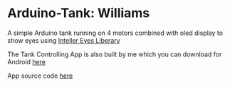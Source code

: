 # Arduino-Tank: Williams

A simple Arduino tank running on 4 motors combined with oled display to show eyes using [Inteller Eyes Liberary](https://github.com/intellar/oled_eye_display)

The Tank Controlling App is also built by me which you can download for Android [here](https://github.com/AmirtterK/Tank-Controller)

App source code [here](https://github.com/AmirtterK/Tank-Controller)